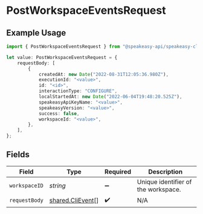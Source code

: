 # PostWorkspaceEventsRequest

## Example Usage

```typescript
import { PostWorkspaceEventsRequest } from "@speakeasy-api/speakeasy-client-sdk-typescript/sdk/models/operations";

let value: PostWorkspaceEventsRequest = {
    requestBody: [
        {
            createdAt: new Date("2022-08-31T12:05:36.980Z"),
            executionId: "<value>",
            id: "<id>",
            interactionType: "CONFIGURE",
            localStartedAt: new Date("2022-06-04T19:48:20.525Z"),
            speakeasyApiKeyName: "<value>",
            speakeasyVersion: "<value>",
            success: false,
            workspaceId: "<value>",
        },
    ],
};
```

## Fields

| Field                                                       | Type                                                        | Required                                                    | Description                                                 |
| ----------------------------------------------------------- | ----------------------------------------------------------- | ----------------------------------------------------------- | ----------------------------------------------------------- |
| `workspaceID`                                               | *string*                                                    | :heavy_minus_sign:                                          | Unique identifier of the workspace.                         |
| `requestBody`                                               | [shared.CliEvent](../../../sdk/models/shared/clievent.md)[] | :heavy_check_mark:                                          | N/A                                                         |